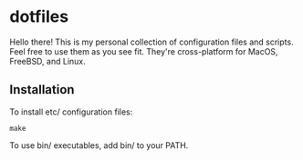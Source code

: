 # dotfiles

Hello there! This is my personal collection of configuration files and scripts. Feel free to use
them as you see fit. They're cross-platform for MacOS, FreeBSD, and Linux.

## Installation

To install etc/ configuration files:
```
make
```

To use bin/ executables, add bin/ to your PATH.
